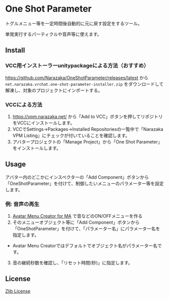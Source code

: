 # One Shot Parameter

トグルメニュー等を一定時間後自動的に元に戻す設定をするツール。

単発実行するパーティクルや音声等に使えます。

## Install

### VCC用インストーラーunitypackageによる方法（おすすめ）

https://github.com/Narazaka/OneShotParameter/releases/latest から `net.narazaka.vrchat.one-shot-parameter-installer.zip` をダウンロードして解凍し、対象のプロジェクトにインポートする。

### VCCによる方法

1. https://vpm.narazaka.net/ から「Add to VCC」ボタンを押してリポジトリをVCCにインストールします。
2. VCCでSettings→Packages→Installed Repositoriesの一覧中で「Narazaka VPM Listing」にチェックが付いていることを確認します。
3. アバタープロジェクトの「Manage Project」から「One Shot Parameter」をインストールします。

## Usage

アバター内のどこかにインスペクターの「Add Component」ボタンから「OneShotParameter」を付けて、制御したいメニューのパラメーター等を設定します。

### 例: 音声の再生

1. [Avatar Menu Creator for MA](https://avatar-menu-creator-for-ma.vrchat.narazaka.net) で音などのON/OFFメニューを作る
2. そのメニューオブジェクト等に「Add Component」ボタンから「OneShotParameter」を付けて、「パラメーター名」にパラメーター名を指定します。
  - Avatar Menu Creatorではデフォルトでオブジェクト名がパラメーター名です。
3. 音の継続秒数を確認し、「リセット時間(秒)」に指定します。

## License

[Zlib License](LICENSE.txt)
